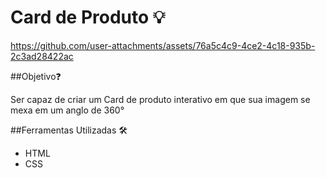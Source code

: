 # Card de Produto 💡

https://github.com/user-attachments/assets/76a5c4c9-4ce2-4c18-935b-2c3ad28422ac

##Objetivo❓

Ser capaz de criar um Card de produto interativo em que sua imagem se mexa em um anglo de 360°

##Ferramentas Utilizadas 🛠️
+ HTML
+ CSS
